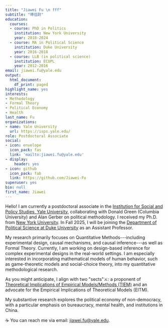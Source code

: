 ```yaml
---
title: "Jiawei Fu \n fff"
subtitle: "傅佳尉" 
education:
  courses:
  - course: PhD in Politics
    institution: New York University
    year: 2018-2024
  - course: MA in Political Science
    institution: Duke University
    year: 2016-2018
  - course: LLB (in political science)
    institution: ECUPL
    year: 2012-2016
email: jiawei.fu@yale.edu
output:
  html_document:
    df_print: paged
highlight_name: yes
interests:
- Methodology
- Formal Theory
- Political Economy
- Health
last_name: Fu
organizations:
- name: Yale University
  url: https://isps.yale.edu/
role: Postdoctoral Associate
social:
- icon: envelope
  icon_pack: fas
  link: 'mailto:jiawei.fu@yale.edu'
- display:
    header: yes
- icon: github
  icon_pack: fab
  link: https://github.com/Jiawei-Fu
superuser: yes
bio: null
first_name: Jiawei
---
```


Hello! I am currently a postdoctoral associate in the [Institution for Social and Policy Studies, Yale University](https://isps.yale.edu/), collaborating with Donald Green (Columbia University) and Alan Gerber on political methodology. I received my Ph.D. from [New York University](https://as.nyu.edu/departments/politics.html). In Fall 2025, I will be joining the [Department of Political Science at Duke University](https://polisci.duke.edu/) as an Assistant Professor.

My research primarily focuses on Quantitative Methods---including experimental design, causal mechanisms, and causal inference---as well as Formal Theory. Currently, I am working on design-based inference for complex experimental designs in the real-world settings. I am especially interested in incorporating mathematical models of human behavior, such as game-theoretic models and social-choice theory, into my quantitative methodological research. 

As you might anticipate, I align with two "sects":crossed_swords:: a proponent of [Theoretical Implications of Empirical Models/Methods (TIEM)](https://jiaweifu.org/tiem/) and an advocate for the Empirical Implications of Theoretical Models (EITM).

My substantive research explores the political economy of non-democracy, with a particular emphasis on bureaucracy, mental health, and institutions in China. 

:coffee: You can reach me via email: [jiawei.fu@yale.edu](mailto:jiawei.fu@yale.edu).

